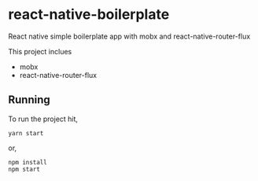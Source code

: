 # react-native-boilerplate
React native simple boilerplate app with mobx and react-native-router-flux

This project inclues
* mobx
* react-native-router-flux

## Running

To run the project hit,
```yarn <br>
yarn start
```
or,
```
npm install
npm start
```
